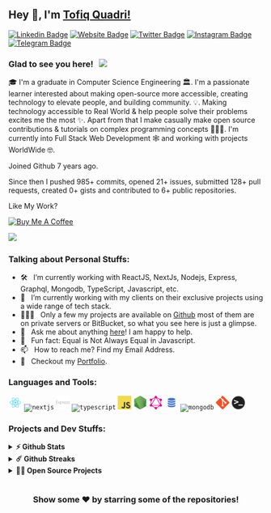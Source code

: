 ## Hey 👋, I'm [Tofiq Quadri!](https://github.com/tofiqquadri/)

[![Linkedin Badge](https://img.shields.io/badge/-LinkedIn-0e76a8?style=flat-square&logo=Linkedin&logoColor=white)](https://linkedin.com/in/tofiqquadri)
[![Website Badge](https://img.shields.io/badge/Website-3b5998?style=flat-square&logo=google-chrome&logoColor=white)](https://tofiqquadri.com/)
[![Twitter Badge](https://img.shields.io/badge/-Twitter-00acee?style=flat-square&logo=Twitter&logoColor=white)](https://twitter.com/tofiqquadri)
[![Instagram Badge](https://img.shields.io/badge/-Instagram-e4405f?style=flat-square&logo=Instagram&logoColor=white)](https://instagram.com/tofiqquadri/)
[![Telegram Badge](https://img.shields.io/badge/-Telegram-0088cc?style=flat-square&logo=Telegram&logoColor=white)](https://t.me/tofiqquadri)

### Glad to see you here! &nbsp; ![](https://visitor-badge.glitch.me/badge?page_id=tofiqquadri.tofiqquadri&style=flat-square&color=0088cc)

🎓 I'm a graduate in Computer Science Engineering 🏛. I'm a passionate learner interested about making open-source more accessible, creating technology to elevate people, and building community. 💡. Making technology accessible to Real World & help people solve their problems excites me the most ✨. Apart from that I make casually make open source contributions & tutorials on complex programming concepts 👨🏻‍💻. I'm currently into Full Stack Web Development 🕸️ and working with projects WorldWide 🤓.

Joined Github 7 years ago.

Since then I pushed 985+ commits, opened 21+ issues, submitted 128+ pull requests, created 0+ gists and contributed to 6+ public repositories.

Like My Work?

<a href="https://www.patreon.com/tofiqquadri" target="_blank"><img src="https://cdn.buymeacoffee.com/buttons/v2/default-yellow.png" alt="Buy Me A Coffee" height="60px" width="217px" ></a>

[![](https://gitwar.herokuapp.com/badge?username=tofiqquadri&label=Gitwar%20Profile%20Score&style=for-the-badge&color=0088cc)](https://gitwar.herokuapp.com/)

### Talking about Personal Stuffs:

- 🛠 &nbsp; I’m currently working with ReactJS, NextJs, Nodejs, Express, <br /> Graphql, Mongodb, TypeScript, Javascript, etc.
- 🚀 &nbsp; I’m currently working with my clients on their exclusive projects using a wide range of tech stack.
- 👨🏻‍💻 &nbsp; Only a few my projects are available on [Github](https://github.com/tofiqquadri) most of them are on private servers or BitBucket, so what you see here is just a glimpse.
- 💬 &nbsp; Ask me about anything [here](https://github.com/tofiqquadri/tofiqquadri/issues)! I am happy to help.
- 👾 &nbsp; Fun fact: Equal is Not Always Equal in Javascript.
- 📫 &nbsp; How to reach me? Find my Email Address.
- 📝 &nbsp; Checkout my [Portfolio](https://github.com/tofiqquadri/tofiqquadri/blob/master/portfolio.pdf).

### Languages and Tools:

<code><img height="27" src="https://raw.githubusercontent.com/github/explore/80688e429a7d4ef2fca1e82350fe8e3517d3494d/topics/react/react.png" alt="react"></code>
<code><img height="27" src="https://github.com/jalbertsr/logo-badge-images/blob/master/img/rsz_nextjs.png?raw=true" alt="nextjs"></code>
<code><img height="27" src="https://raw.githubusercontent.com/github/explore/80688e429a7d4ef2fca1e82350fe8e3517d3494d/topics/express/express.png" alt="expressjs"></code>
<code><img height="27" src="https://raw.githubusercontent.com/remojansen/logo.ts/master/ts.jpg" alt="typescript"></code>
<code><img height="27" src="https://raw.githubusercontent.com/github/explore/80688e429a7d4ef2fca1e82350fe8e3517d3494d/topics/javascript/javascript.png" alt="javascript"></code>
<code><img height="27" src="https://raw.githubusercontent.com/github/explore/80688e429a7d4ef2fca1e82350fe8e3517d3494d/topics/nodejs/nodejs.png" alt="nodejs"></code>
<code><img height="27" src="https://raw.githubusercontent.com/github/explore/80688e429a7d4ef2fca1e82350fe8e3517d3494d/topics/graphql/graphql.png" alt="graphql"></code>
<code><img height="27" src="https://raw.githubusercontent.com/github/explore/80688e429a7d4ef2fca1e82350fe8e3517d3494d/topics/sql/sql.png" alt="sql"></code>
<code><img height="27" src="https://encrypted-tbn0.gstatic.com/images?q=tbn%3AANd9GcSTTzPAw-55ssm1Im594xYZ9eRQu2JylrkYLg&usqp=CAU" alt="mongodb"></code>
<code><img height="27" src="https://raw.githubusercontent.com/devicons/devicon/master/icons/git/git-original.svg" alt="git"></code>
<code><img height="27" src="https://raw.githubusercontent.com/github/explore/80688e429a7d4ef2fca1e82350fe8e3517d3494d/topics/terminal/terminal.png" alt="terminal"></code>

### Projects and Dev Stuffs:

<details>	
  <summary><b>⚡ Github Stats</b></summary>

  <br />
  <img height="180em" src="https://github-readme-stats.vercel.app/api?username=tofiqquadri&show_icons=true&hide_border=true&&count_private=true&include_all_commits=true" />
  <img height="180em" src="https://github-readme-stats.vercel.app/api/top-langs/?username=tofiqquadri&exclude_repo=KNN-Image-Classification&show_icons=true&hide_border=true&layout=compact&langs_count=8"/>
</details>

<details>	
  <summary><b>☄️ Github Streaks</b></summary>

  <br />
  <img height="180em" src="https://github-readme-streak-stats.herokuapp.com/?user=tofiqquadri&hide_border=true" />
</details>

<details>
  <summary><b>🧑‍🚀 Open Source Projects</b></summary>

  <br />
  <table>
    <thead align="center">
      <tr border: none;>
        <td><b>💻 Projects</b></td>
        <td><b>🌟 Stars</b></td>
        <td><b>🍴 Forks</b></td>
        <td><b>🐛 Issues</b></td>
        <td><b>🔔 Pull Requests</b></td>
        <td><b>👨‍💻 Language</b></td>
      </tr>
    </thead>
    <tbody>
      <tr>
	      <td><a href="https://github.com/tofiqquadri/ngx-csv-parser"><b>🚀 ngx-csv-parser</b></a></td>
        <td><img alt="Stars" src="https://img.shields.io/github/stars/tofiqquadri/ngx-csv-parser?style=flat-square&labelColor=343b41"/></td>
        <td><img alt="Forks" src="https://img.shields.io/github/forks/tofiqquadri/ngx-csv-parser?style=flat-square&labelColor=343b41"/></td>
        <td><img alt="Issues" src="https://img.shields.io/github/issues/tofiqquadri/ngx-csv-parser?style=flat-square"/></td>
        <td><img alt="Pull Requests" src="https://img.shields.io/github/issues-pr/tofiqquadri/ngx-csv-parser?style=flat-square"/></td>
        <td><img alt="Language" src="https://img.shields.io/github/languages/top/tofiqquadri/ngx-csv-parser?style=flat-square"/></td>
      </tr>
      <tr>
	      <td><a href="https://github.com/tofiqquadri/Instagram"><b>💸 Instagram</b></a></td>
        <td><img alt="Stars" src="https://img.shields.io/github/stars/tofiqquadri/Instagram?style=flat-square&labelColor=343b41"/></td>
        <td><img alt="Forks" src="https://img.shields.io/github/forks/tofiqquadri/Instagram?style=flat-square&labelColor=343b41"/></td>
        <td><img alt="Issues" src="https://img.shields.io/github/issues/tofiqquadri/Instagram?style=flat-square"/></td>
        <td><img alt="Pull Requests" src="https://img.shields.io/github/issues-pr/tofiqquadri/Instagram?style=flat-square"/></td>
        <td><img alt="Language" src="https://img.shields.io/github/languages/top/tofiqquadri/Instagram?label=javascript&style=flat-square"/></td>
      </tr>
      <tr>
	      <td><a href="https://github.com/tofiqquadri/react-network-status"><b>👨🏻‍💻 react-network-status</b></a></td>
        <td><img alt="Stars" src="https://img.shields.io/github/stars/tofiqquadri/react-network-status?style=flat-square&labelColor=343b41"/></td>
        <td><img alt="Forks" src="https://img.shields.io/github/forks/tofiqquadri/react-network-status?style=flat-square&labelColor=343b41"/></td>
        <td><img alt="Issues" src="https://img.shields.io/github/issues/tofiqquadri/react-network-status?style=flat-square"/></td>
        <td><img alt="Pull Requests" src="https://img.shields.io/github/issues-pr/tofiqquadri/react-network-status?style=flat-square"/></td>
        <td><img alt="Language" src="https://img.shields.io/github/languages/top/tofiqquadri/react-network-status?style=flat-square"/></td> 
      </tr>
      <tr>
	      <td><a href="https://github.com/tofiqquadri/tofiqquadri"><b>🤓 tofiqquadri</b></a></td>
        <td><img alt="Stars" src="https://img.shields.io/github/stars/tofiqquadri/tofiqquadri?style=flat-square&labelColor=343b41"/></td>
        <td><img alt="Forks" src="https://img.shields.io/github/forks/tofiqquadri/tofiqquadri?style=flat-square&labelColor=343b41"/></td>
        <td><img alt="Issues" src="https://img.shields.io/github/issues/tofiqquadri/tofiqquadri?style=flat-square"/></td>
        <td><img alt="Pull Requests" src="https://img.shields.io/github/issues-pr/tofiqquadri/tofiqquadri?style=flat-square"/></td>
        <td><img alt="Language" src="https://img.shields.io/badge/markdown-100%25-blue?style=flat-square"/></td> 
      </tr>
    </tbody>
  </table>
  <br />
</details>
 
#

<div align="center">

### Show some ❤️ by starring some of the repositories!

</div>
